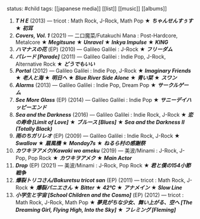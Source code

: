 status: #child 
tags: [[japanese media]] [[list]] [[music]] [[albums]]

1. ***T H E*** (2013) — tricot : Math Rock, J-Rock, Math Pop ★ ***ちゃんせんすぅす*** ★ ***初耳***
2. ***Covers, Vol. 1*** (2021) — 二口魔菜/Futakuchi Mana : Post-Hardcore, Metalcore ★ ***Megitsune*** ★ ***Unravel*** ★ ***Inkya Impulse*** ★ ***KING*** 
3. ***ハマナスの花*** (EP) (2010) — Galileo Galilei : J-Rock ★ ***フリーダム***
4. ***パレード [Parade]*** (2011) — Galileo Galilei : Indie Pop, J-Rock, Alternative Rock ★ ***どうでもいい***
5. ***Portal*** (2012) — Galileo Galilei : Indie Pop, J-Rock ★ ***Imaginary Friends*** ★ ***老人と海*** ★ ***明日へ*** ★ ***Blue River Side Alone*** ★ ***青い栞*** ★ ***スワン***
6. ***Alarms*** (2013) — Galileo Galilei : Indie Pop, Dream Pop ★ ***サークルゲーム***
7. ***See More Glass*** (EP) (2014) — Galileo Galilei : Indie Pop ★ ***サニーデイハッピーエンド***
8. ***Sea and the Darkness*** (2016) — Galileo Galilei : Indie Rock, J-Rock ★ ***恋の寿命 [Limit of Love]*** ★ ***ブルース [Blues]*** ★ ***Sea and the Darkness II (Totally Black)***
9. ***雨のちガリレオ*** (EP) (2009) — Galileo Galilei : Indie Rock, J-Rock ★ ***Swallow*** ★ ***扇風機*** ★ ***Monday7s*** ★ ***ねるら村の感謝祭***
10. ***カワキヲアメク/Kawaki wo ameku*** (2019) — 美波/Minami : J-Rock, J-Pop, Pop Rock ★ ***カワキヲアメク*** ★ ***Main Actor***
11. ***Drop*** (EP) (2021) — 美波/Minami : J-Rock, Pop Rock ★ ***君と僕の154小節戦争***
12. ***爆裂トリコさん/Bakuretsu tricot san*** (EP) (2011) — tricot : Math Rock, J-Rock ★ ***爆裂パニエさん*** ★ ***Bitter*** ★ ***42℃*** ★ ***アナメイン*** ★ ***Slow Line***
13. ***小学生と宇宙 [School Children and the Cosmo]*** (EP) (2012) — tricot : Math Rock, J-Rock, Math Pop ★ ***夢見がちな少女、舞い上がる、空へ [The Dreaming Girl, Flying High, Into the Sky]*** ★ ***フレミング [Fleming]***